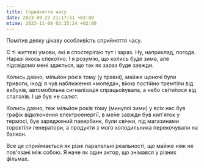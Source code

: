 ```yaml
---
title: Сприйняття часу
date: 2023-09-27 21:17:51 +03:00
mtime: 2023-11-08 02:35:24 +02:00
---
```


Помітив деяку цікаву особливість сприйняття часу.

Є ті життєві умови, які я спостеріга́ю тут і зараз. Ну, наприклад, погода. Наразі якось спекотно. І я розумію, що колись буде зима, але підсвідомо мені здається, що так як зараз буде завжди.

Колись давно, мільйон років тому (у травні), майже щоночі були тривоги, іноді я чув наближення «мопеда», вікна постійно тремті́ли від вибухів, автомобільна сигналізація спрацьо́вувала, а небо світи́лося від спалахів. І це був не салют.

Колись давно, теж мільйон років тому (минулої зими) у всіх нас був графік відключення електроенергії, в ме́не завжди був кип'яток у термосі, був заряджений павербанк, були свічки, під магазинами торохті́ли генератори, а продукти з мого холодильника перекочували на балкон.

Все це сприймається як різні паралельні реальності, що майже ніяк не пов'язані між собою. Я наче як один актор, що знімався у різних фільмах.
